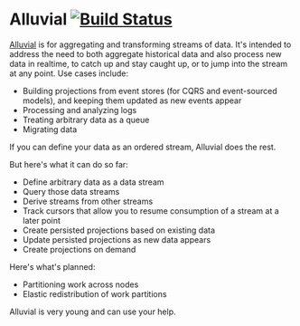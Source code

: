 Alluvial [![Build Status](https://ci.appveyor.com/api/projects/status/github/jonsequitur/alluvial/?svg=true)](https://ci.appveyor.com/project/jonsequitur/alluvial/)
========

[Alluvial](http://en.wiktionary.org/wiki/alluvial) is for aggregating and transforming streams of data. It's intended to address the need to both aggregate historical data and also process new data in realtime, to catch up and stay caught up, or to jump into the stream at any point. Use cases include: 

* Building projections from event stores (for CQRS and event-sourced models), and keeping them updated as new events appear
* Processing and analyzing logs 
* Treating arbitrary data as a queue 
* Migrating data

If you can define your data as an ordered stream, Alluvial does the rest. 

But here's what it can do so far:

* Define arbitrary data as a data stream
* Query those data streams
* Derive streams from other streams
* Track cursors that allow you to resume consumption of a stream at a later point
* Create persisted projections based on existing data
* Update persisted projections as new data appears
* Create projections on demand

Here's what's planned:

* Partitioning work across nodes
* Elastic redistribution of work partitions

Alluvial is very young and can use your help.
